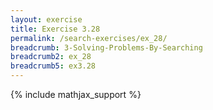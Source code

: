 ```yaml
---
layout: exercise
title: Exercise 3.28
permalink: /search-exercises/ex_28/
breadcrumb: 3-Solving-Problems-By-Searching
breadcrumb2: ex_28
breadcrumb5: ex3.28
---
```


{% include mathjax_support %}

